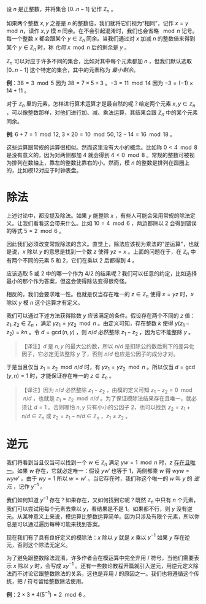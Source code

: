 
设 $n$ 是正整数，并将集合 $[0..n -1]$ 记作 $\mathbb{Z}_n$ 。

如果两个整数 $x,y$ 之差是 $n$ 的整数倍，我们就将它们视为“相同”，记作 $x=y \mod n$，读作 $x,y$ 模 $n$ 同余。在不会引起混淆时，我们也会省略 $\mod n$ 记号。每一个整数 $x$ 都会跟某个 $y \in \mathbb{Z}_n$ 同余。当我们通过对 $x$ 加减 $n$ 的整数倍来得到某个 $y \in \mathbb{Z}_n$ 时，称 *化简* $x \mod n$ 后的剩余是 $y$ 。

 $\mathbb{Z}_n$ 可以对应于许多不同的集合，比如对其中每个元素都加 $n$ ，但我们默认选取 $[0..n-1]$ 这个特定的集合，其中的元素称为 *最小剩余*。

**例**：$38=3 \mod 5$ 因为 $38=7 \times 5 + 3$ 。$-3=11 \mod 14$ 因为 $-3=(-1) \times 14 + 11$ 。

对于 $\mathbb{Z}_n$ 里的元素，怎样进行算术运算才是最自然的呢？给定两个元素 $x,y \in \mathbb{Z}_n$ ，可以像整数那样，对他们进行加、减、乘法运算，其结果会跟 $\mathbb{Z}_n$ 中的某个元素同余。

**例**: $6+7=1 \mod 12,\;3 \times 20 = 10 \mod 50,\; 12 - 14 = 16 \mod 18$ 。

这些运算跟常规的运算很相似。然而这里没有大小的概念。比如称 $0 < 4 \mod 8$ 是没有意义的，因为对两侧都加 $4$ 就会得到 $4 < 0 \mod 8$ 。常规的整数可被视为排列在数轴上，靠左的整数比靠右的小。然而，模 $n$ 的整数是排列在圆圈上的，比如模12对应于时钟表盘。

# 除法

上述讨论中，都没提及除法。如果 $y$ 能整除 $x$ ，有些人可能会采用常规的除法定义。让我们看看这会带来什么。比如 $10=4 \mod 6$ ，两边都除以 $2$ 会得到错误的等式 $5=2 \mod 6$ 。

因此我们必须改变常规除法的含义。直觉上，除法应该视为乘法的"逆运算"，也就是说，$x$ 除以 $y$ 的意思是找到一个数 $z$ 使得 $yz = x$ 。上面的问题在于，在 $\mathbb{Z}_n$ 中有两个不同的元素 $5$ 和 $2$，它们在乘以 $2$ 后都得到 $4$ 。

应该选取 $5$ 或 $2$ 中的哪一个作为 $4/2$ 的结果呢？我们可以任意的约定，比如选择最小的那个作为答案，但这会使得除法变得很奇怪。

相反的，我们会要求唯一性。也就是仅当存在唯一的 $z \in \mathbb{Z}_n$ 使得 $x=yz$ 时，$x$ 除以 $y$ 模 $n$ 这个运算才有定义。

我们可以通过下述方法获得除数 $y$ 应该满足的条件。假设存在两个不同的 $z$ 值：$z_1,z_2 \in \mathbb{Z}_n$ ，满足 $y z_1 = y z_2 \mod n$ 。由定义可知，存在整数 $k$ 使得 $y(z_1 - z_2)=kn$ 。令 $d=\gcd(n,y)$ ，则 $n/d$ 必然整除 $z_1-z_2$ ，因为它不能整除 $y$ 。

> 【译注】$d$ 是 $n,y$ 的最大公约数，所以 $n/d$ 是扣除公约数后剩下的差异化因子，它必定无法整除 $y$ 了，否则 $n/d$ 也应是公因子的成分才对。

于是当且仅当 $z_1=z_2 \mod n/d$ 时，有 $y z_1=y z_2 \mod n$ 。所以仅当  $d=\gcd(y,n)=1$ 时，才能保证存在唯一的 $z \in \mathbb{Z}_n$ 。

> 【译注】因为 $n/d$ 必然整除 $z_1-z_2$ ，由模的定义可知 $z_1-z_2=0 \mod n/d$ ，也就是 $z_1=z_2 \mod n/d$ 。为了保证模除法结果存在且唯一，就必须让 $d=1$ 。否则哪怕 $n,y$ 只有小小的公因子 $2$，也可以找到 $z_2=z_1+n/d \in \mathbb{Z}_n$ 或 $z_2=z_1-n/d \in \mathbb{Z}_n$ ，$z_1 \ne z_2$ 。

# 逆元

我们将看到当且仅当可以找到一个 $w \in \mathbb{Z}_n$ 满足 $yw=1 \mod n$ 时，$z$ [存在且唯一](https://crypto.stanford.edu/pbc/notes/numbertheory/division.html)。如果 $w$ 存在，它就必定唯一：假设 $yw'$ 也等于 $1$，两侧都乘 $w$ 得 $wyw=wyw'$ 。由于 $wy=1$ 所以 $w=w'$ 。当它存在时，我们称这个唯一的 $w$ 叫 $y$ 的 *逆元* ，记作 $y^{-1}$ 。

我们如何知道 $y^{-1}$ 存在？如果存在，又如何找到它呢？既然 $\mathbb{Z}_n$ 中只有 $n$ 个元素，我们可以尝试用每个元素去乘以 $y$，看结果是不是 $1$。如果都不行，则 $y$ 没有逆元。从某种意义上来说，模运算比整数运算简单。因为只涉及有限个元素，所以你总是可以通过遍历每种可能来找到答案。

现在我们有了具有良好定义的模除法：$x$ 除以 $y$ 就是 $x$ 乘以 $y^{-1}$ 如果 $y$ 存在逆元，否则这个除法无定义。

为了避免跟整数除法混淆，许多作者会在模运算中完全弃用 $/$ 符号，当他们需要表示 $x$ 除以 $y$ 时，会写成 $xy^{-1}$ 。还有一些数论教程开篇就引入逆元，用逆元定义除法而不讨论它跟整数除法的关系，这也是弃用 $/$ 的原因之一。我们也将遵循这个传统，把 $/$ 符号留给整数除法使用。

**例**：$2 \times 3+4 (5^{-1}) = 2 \mod 6$ 。





